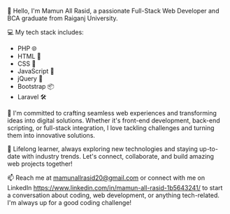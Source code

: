👋 Hello, I'm Mamun All Rasid, a passionate Full-Stack Web Developer and BCA graduate from Raiganj University.

💻 My tech stack includes:
- PHP 🌐
- HTML 📝
- CSS 🎨
- JavaScript 🚀
- jQuery 🧩
- Bootstrap 📦
- Laravel 🛠️

🚀 I'm committed to crafting seamless web experiences and transforming ideas into digital solutions. Whether it's front-end development, back-end scripting, or full-stack integration, I love tackling challenges and turning them into innovative solutions.

🌱 Lifelong learner, always exploring new technologies and staying up-to-date with industry trends. Let's connect, collaborate, and build amazing web projects together!

📫 Reach me at mamunallrasid20@gmail.com or connect with me on LinkedIn https://www.linkedin.com/in/mamun-all-rasid-1b5643241/ to start a conversation about coding, web development, or anything tech-related. I'm always up for a good coding challenge!
